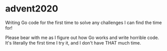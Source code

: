 # advent2020
Writing Go code for the first time to solve any challenges I can find the time for!

Please bear with me as I figure out how Go works and write horrible code. It's literally the first time I try it, and I don't have THAT much time.
